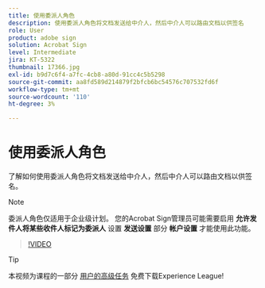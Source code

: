```yaml
---
title: 使用委派人角色
description: 使用委派人角色将文档发送给中介人，然后中介人可以路由文档以供签名
role: User
product: adobe sign
solution: Acrobat Sign
level: Intermediate
jira: KT-5322
thumbnail: 17366.jpg
exl-id: b9d7c6f4-a7fc-4cb8-a80d-91cc4c5b5298
source-git-commit: aa8fd589d214879f2bfcb6bc54576c707532fd6f
workflow-type: tm+mt
source-wordcount: '110'
ht-degree: 3%

---
```


# 使用委派人角色

了解如何使用委派人角色将文档发送给中介人，然后中介人可以路由文档以供签名。

>[!NOTE]
>
>委派人角色仅适用于企业级计划。 您的Acrobat Sign管理员可能需要启用 **允许发件人将某些收件人标记为委派人** 设置 **发送设置** 部分 **帐户设置** 才能使用此功能。

>[!VIDEO](https://video.tv.adobe.com/v/343621?quality=12&learn=on&hidetitle=true)

>[!TIP]
>
>本视频为课程的一部分 [用户的高级任务](https://experienceleague.adobe.com/?recommended=Sign-U-1-2020.3) 免费下载Experience League!
